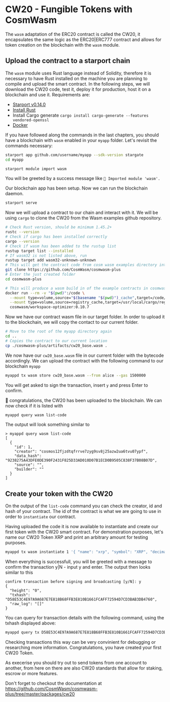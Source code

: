 # CW20 - Fungible Tokens with CosmWasm

The `wasm` adaptation of the ERC20 contract is called the CW20, it encapsulates the same logic as the ERC20|ERC777 contract and allows for token creation on the blockchain with the `wasm` module. 

## Upload the contract to a starport chain

The `wasm` module uses Rust language instead of Solidity, therefore it is necessary to have Rust installed on the machine you are planning to compile and upload the smart contract. In the following steps, we will download the CW20 code, test it, deploy it for production, host it on a blockchain and use it.
Requirements are:

- [Starport v0.14.0](https://github.com/tendermint/starport)
- [Install Rust](https://www.rust-lang.org/)
- Install Cargo generate
`cargo install cargo-generate --features vendored-openssl`
- [Docker](https://www.docker.com/)

If you have followed along the commands in the last chapters, you should have a blockchain with `wasm` enabled in your `myapp` folder. Let's revisit the commands necessary:

```bash
starport app github.com/username/myapp --sdk-version stargate
cd myapp
```

```bash
starport module import wasm
```

You will be greeted by a success message like `🎉 Imported module 'wasm'.`

Our blockchain app has been setup. Now we can run the blockchain daemon.

```bash
starport serve
```

Now we will upload a contract to our chain and interact with it. We will be using `cargo` to clone the CW20 from the Wasm examples github repository.

```bash
# Check Rust version, should be minimum 1.45.2+
rustc --version
# Check if cargo has been installed correctly
cargo --version
# Check if wasm has been added to the rustup list
rustup target list --installed
# If wasm32 is not listed above, run 
rustup target add wasm32-unknown-unknown
# This will get the contract code from cosm wasm examples directory into the name folder
git clone https://github.com/CosmWasm/cosmwasm-plus
# Enter the just created folder
cd cosmwasm-plus

# This will produce a wasm build in of the example contracts in cosmwasm-plus
docker run --rm -v "$(pwd)":/code \
  --mount type=volume,source="$(basename "$(pwd)")_cache",target=/code/target \
  --mount type=volume,source=registry_cache,target=/usr/local/cargo/registry \
  cosmwasm/workspace-optimizer:0.10.7
```

Now we have our contract wasm file in our target folder. In order to upload it to the blockchain, we will copy the contact to our current folder.

```bash
# Move to the root of the myapp directory again
cd ..
# Copies the contract to our current location
cp ./cosmwasm-plus/artifacts/cw20_base.wasm .
```

We now have our `cw20_base.wasm` file in our current folder with the bytecode accordingly. We can upload the contract with the following command to our blockchain `myapp`

```bash
myappd tx wasm store cw20_base.wasm --from alice --gas 1500000
```

You will get asked to sign the transaction, insert `y` and press Enter to confirm.

:tada: congratulations, the CW20 has been uploaded to the blockchain.
We can now check if it is listed with

```bash
myappd query wasm list-code
```

The output will look something similar to

```
> myappd query wasm list-code
[
  {
    "id": 1,
    "creator": "cosmos12fjzdtqfrrve7zyg9sv8j25azw2ua6tvu07ypf",
    "data_hash": "9238275A43DFE0DE390F2431F825D33AD010D07B1ECD0B9505C838F37B08B07D",
    "source": "",
    "builder": ""
  }
]
```

## Create your token with the CW20

On the output of the `list-code` command you can check the creator, id and hash of your contract. The id of the contract is what we are going to use in order to `instantiate` our contract. 

Having uploaded the code it is now available to instantiate and create our first token with the CW20 smart contract. 
For demonstration purposes, let's name our CW20 Token XRP and print an arbitrary amount for testing purposes.

```bash
myappd tx wasm instantiate 1 '{ "name": "xrp", "symbol": "XRP", "decimals": 8, "mint": {"minter": "cosmos1vvvpnffcl4lzk7zfcr5y8zlp7hqmwuvjck2aq0", "cap": "99900000000"}, "initial_balances": [ { "address": "cosmos1vvvpnffcl4lzk7zfcr5y8zlp7hqmwuvjck2aq0", "amount": "12345678000"} ]}' --from alice --label xrp --gas 1000000 
```

When everything is successfull, you will be greeted with a message to confirm the transaction y|N - input y and enter.
The output then looks similar to this

```
confirm transaction before signing and broadcasting [y/N]: y
{
  "height": "0",
  "txhash": "D58E53C4E97A9A687E7E818B68FFB3E810B1661FCAFF72594D7CD3BAB3DB4760",
  "raw_log": "[]"
}
```

You can query for transaction details with the following command, using the txhash displayed above:

```bash
myappd query tx D58E53C4E97A9A687E7E818B68FFB3E810B1661FCAFF72594D7CD3BAB3DB4760
```

Checking transactions this way can be very convinient for debugging or researching more information.
Congratulations, you have created your first CW20 Token.

As execerise you should try out to send tokens from one account to another, from here on there are also CW20 standards that allow for staking, escrow or more features.

Don't forget to checkout the documentation at https://github.com/CosmWasm/cosmwasm-plus/tree/master/packages/cw20
